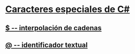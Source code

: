 # [Caracteres especiales de C#](index.md)
## [$ -- interpolación de cadenas](interpolated.md)
## [@ -- identificador textual](verbatim.md)
